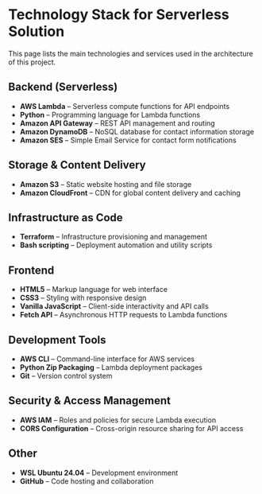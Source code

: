 # Technology Stack for Serverless Solution

This page lists the main technologies and services used in the architecture of this project.

## Backend (Serverless)

- **AWS Lambda** – Serverless compute functions for API endpoints
- **Python** – Programming language for Lambda functions
- **Amazon API Gateway** – REST API management and routing
- **Amazon DynamoDB** – NoSQL database for contact information storage
- **Amazon SES** – Simple Email Service for contact form notifications

## Storage & Content Delivery

- **Amazon S3** – Static website hosting and file storage
- **Amazon CloudFront** – CDN for global content delivery and caching

## Infrastructure as Code

- **Terraform** – Infrastructure provisioning and management
- **Bash scripting** – Deployment automation and utility scripts

## Frontend

- **HTML5** – Markup language for web interface
- **CSS3** – Styling with responsive design
- **Vanilla JavaScript** – Client-side interactivity and API calls
- **Fetch API** – Asynchronous HTTP requests to Lambda functions

## Development Tools

- **AWS CLI** – Command-line interface for AWS services
- **Python Zip Packaging** – Lambda deployment packages
- **Git** – Version control system

## Security & Access Management

- **AWS IAM** – Roles and policies for secure Lambda execution
- **CORS Configuration** – Cross-origin resource sharing for API access

## Other

- **WSL Ubuntu 24.04** – Development environment
- **GitHub** – Code hosting and collaboration
